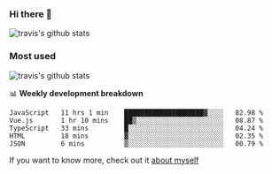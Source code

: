 ### Hi there 👋

<!--
**HondryTravis/HondryTravis** is a ✨ _special_ ✨ repository because its `README.md` (this file) appears on your GitHub profile.

Here are some ideas to get you started:

- 🔭 I’m currently working on ...
- 🌱 I’m currently learning ...
- 👯 I’m looking to collaborate on ...
- 🤔 I’m looking for help with ...
- 💬 Ask me about ...
- 📫 How to reach me: ...
- 😄 Pronouns: ...
- ⚡ Fun fact: ...
-->

![travis's github stats](https://github-readme-stats.vercel.app/api?username=HondryTravis&hide_title=true&hide=stars)
### Most used
![travis's github stats](https://github-readme-stats.anuraghazra1.vercel.app/api/top-langs/?username=HondryTravis&layout=compact&hide_title=true)

📊 **Weekly development breakdown**

<!--START_SECTION:waka-->
```text
JavaScript   11 hrs 1 min    ████████████████████▓░░░░   82.98 % 
Vue.js       1 hr 10 mins    ██▒░░░░░░░░░░░░░░░░░░░░░░   08.87 % 
TypeScript   33 mins         █░░░░░░░░░░░░░░░░░░░░░░░░   04.24 % 
HTML         18 mins         ▓░░░░░░░░░░░░░░░░░░░░░░░░   02.35 % 
JSON         6 mins          ▒░░░░░░░░░░░░░░░░░░░░░░░░   00.79 % 
```
<!--END_SECTION:waka-->

If you want to know more, check out it [about myself](https://hondrytravis.github.io/)
